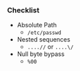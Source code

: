 ### Checklist
- Absolute Path
	- `/etc/passwd`
- Nested sequences
	- `....//` or `....\/`
- Null byte bypass
	- `%00`